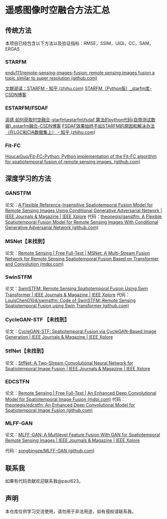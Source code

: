 # 遥感图像时空融合方法汇总

## 传统方法

本项目已经包含以下方法以及验证指标：RMSE，SSIM，UIQI，CC，SAM，ERGAS

### STARFM

[endu111/remote-sensing-images-fusion: remote sensing images fusion,a topic similar to super resolution (github.com)](https://github.com/endu111/remote-sensing-images-fusion/tree/master)

[文献阅读：STARFM - 知乎 (zhihu.com)](https://zhuanlan.zhihu.com/p/412081033)
[STARFM（Python版）_starfm库-CSDN博客](https://blog.csdn.net/qq_43873392/article/details/127990068)

### ESTARFM/FSDAF

[遥感 如何获取时空融合-starfm\estarfm\fsdaf 算法的python代码(自带测试数据)_estarfm融合-CSDN博客](https://blog.csdn.net/Nieqqwe/article/details/124341403)
[FSDAF效果始终不如STARFM的原因和解决办法（在LGC和CIA数据集上） - 知乎 (zhihu.com)](https://zhuanlan.zhihu.com/p/436387889)

### Fit-FC

[HoucaiGuo/Fit-FC-Python: Python implementation of the Fit-FC algorithm for spatiotemporal fusion of remote sensing images. (github.com)](https://github.com/HoucaiGuo/Fit-FC-Python)

## 深度学习的方法

### GANSTFM

论文：[A Flexible Reference-Insensitive Spatiotemporal Fusion Model for Remote Sensing Images Using Conditional Generative Adversarial Network | IEEE Journals & Magazine | IEEE Xplore](https://ieeexplore.ieee.org/abstract/document/9336033)
代码：[theonegis/ganstfm: A Flexible Spatiotemporal Fusion Model for Remote Sensing Images With Conditional Generative Adversarial Network (github.com)](https://github.com/theonegis/ganstfm)

### MSNet【未找到】

论文：[Remote Sensing | Free Full-Text | MSNet: A Multi-Stream Fusion Network for Remote Sensing Spatiotemporal Fusion Based on Transformer and Convolution (mdpi.com)](https://www.mdpi.com/2072-4292/13/18/3724)

### SwinSTFM

论文：[SwinSTFM: Remote Sensing Spatiotemporal Fusion Using Swin Transformer | IEEE Journals & Magazine | IEEE Xplore](https://ieeexplore.ieee.org/abstract/document/9795183)
代码：[LouisChen0104/swinstfm: Code of SwinSTFM: Remote Sensing Spatiotemporal Fusion using Swin Transformer (github.com)](https://github.com/LouisChen0104/swinstfm)

### CycleGAN-STF 【未找到】

论文：[CycleGAN-STF: Spatiotemporal Fusion via CycleGAN-Based Image Generation | IEEE Journals & Magazine | IEEE Xplore](https://ieeexplore.ieee.org/abstract/document/9206067)

### StfNet【未找到】

论文：[StfNet: A Two-Stream Convolutional Neural Network for Spatiotemporal Image Fusion | IEEE Journals & Magazine | IEEE Xplore](https://ieeexplore.ieee.org/abstract/document/8693668)

### EDCSTFN

论文：[Remote Sensing | Free Full-Text | An Enhanced Deep Convolutional Model for Spatiotemporal Image Fusion (mdpi.com)](https://www.mdpi.com/2072-4292/11/24/2898?ref=https://githubhelp.com)
代码：[theonegis/edcstfn: An Enhanced Deep Convolutional Model for Spatiotemporal Image Fusion (github.com)](https://github.com/theonegis/edcstfn)

### MLFF-GAN

论文：[MLFF-GAN: A Multilevel Feature Fusion With GAN for Spatiotemporal Remote Sensing Images | IEEE Journals & Magazine | IEEE Xplore](https://ieeexplore.ieee.org/abstract/document/9781347/)

代码：[songbingze/MLFF-GAN (github.com)](https://github.com/songbingze/MLFF-GAN)

## 联系我

如果有代码贡献欢迎联系我@paul623。

## 声明

本仓库仅供学习交流使用，请勿用于非法用途，如有侵权请联系我。
